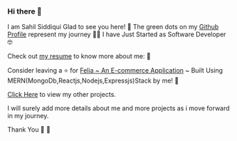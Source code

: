 ### Hi there 👋

<!--
**SIDDIQUI-SAHIL/SIDDIQUI-SAHIL** is a ✨ _special_ ✨ repository because its `README.md` (this file) appears on your GitHub profile.

Here are some ideas to get you started:

- 
-->
I am Sahil Siddiqui
Glad to see you here! 🤩
The green dots on my [Github Profile](https://github.com/SIDDIQUI-SAHIL) represent my journey 🏃‍♂️
I have Just Started as Software Developer :nerd_face:

Check out [my resume](https://github.com/SIDDIQUI-SAHIL/My_Resume) to know more about me: 🤗

Consider leaving a ⭐ for [Felia ~ An E-commerce Application](https://github.com/SIDDIQUI-SAHIL/Felia-An-E-Commerce-Application) ~ Built Using MERN(MongoDb,Reactjs,Nodejs,Expressjs)Stack by me! 🤗

[Click Here](https://github.com/SIDDIQUI-SAHIL?tab=repositories) to view my other projects.

I will surely add more details about me and more projects as i move forward in my journey.

Thank You :pray: :handshake:

